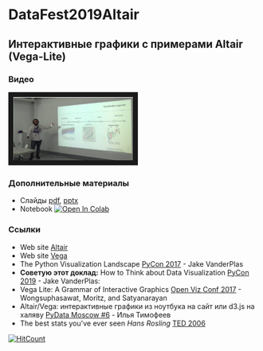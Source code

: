 # DataFest2019Altair
## Интерактивные графики с примерами Altair (Vega-Lite)

### Видео
<a href="https://youtu.be/RQrjbAUoPNk?t=12557" target="_blank"><img src="video_img.png" 
alt="YouTube Video" width="240" border="10" /></a>

### Дополнительные материалы
* Слайды [pdf](DataFest_2019_Altair_v2.pdf), [pptx](DataFest_2019_Altair_v2.pptx) 
* Notebook [![Open In Colab](https://colab.research.google.com/assets/colab-badge.svg)](https://colab.research.google.com/github/iliatimofeev/DataFest2019Altair/blob/master/charts.ipynb)

### Ссылки
* Web site [Altair](https://altair-viz.github.io/)
* Web site [Vega](http://vega.github.io/)
* The Python Visualization Landscape [PyCon 2017](https://youtu.be/FytuB8nFHPQ) - Jake VanderPlas
* **Советую этот доклад:** How to Think about Data Visualization  [PyCon 2019](https://youtu.be/vTingdk_pVM) - Jake VanderPlas:
* Vega Lite: A Grammar of Interactive Graphics [Open Viz Conf 2017](https://youtu.be/9uaHRWj04D4) - Wongsuphasawat, Moritz, and Satyanarayan 
* Altair/Vega: интерактивные графики из ноутбука на сайт или d3.js на халяву [PyData Moscow #6](https://iliatimofeev.github.io/PyData2019Altair/) - Илья Тимофеев
* The best stats you've ever seen *Hans Rosling* [TED 2006](https://youtu.be/hVimVzgtD6w)


[![HitCount](http://hits.dwyl.io/iliatimofeev/DataFest2019Altair.svg)](http://hits.dwyl.io/iliatimofeev/DataFest2019Altair)
